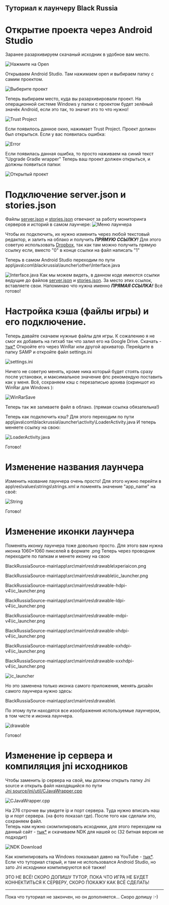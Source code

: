 ## Туториал к лаунчеру Black Russia
# Открытие проекта через Android Studio
Заранее разархивируем скачаный исходник в удобное вам место. 

![Нажмите на Open](https://raw.githubusercontent.com/Parad1st/Black-Russia-Source/main/Documentation/Image/%D0%9E%D1%82%D0%BA%D1%80%D1%8B%D1%82%D1%8C%20%D0%BF%D1%80%D0%BE%D0%B5%D0%BA%D1%82.png)

Открываем Android Studio. Там нажимаем open и выбираем папку с самим проектом.

![Выберите проект](https://raw.githubusercontent.com/Parad1st/Black-Russia-Source/main/Documentation/Image/%D0%92%D1%8B%D0%B1%D0%BE%D1%80%20%D0%BF%D1%80%D0%BE%D0%B5%D0%BA%D1%82%D0%B0.png)

Теперь выбираем место, куда вы разархивировали проект. На операционной системе Windows у папки с проектом будет зелёный значёк Android, если это так, то значит это то что нужно!

![Trust Project](https://raw.githubusercontent.com/Parad1st/Black-Russia-Source/main/Documentation/Image/Trust%20project.png)

Если появилось данное окно, нажимает Trust Project.
Проект должен был открыться. Если у вас появилась ошибка:

![Error](https://raw.githubusercontent.com/Parad1st/Black-Russia-Source/main/Documentation/Image/error%20dradle%20qut.png)

Если появилась данная ошибка, то просто наживаем на синий текст "Upgrade Gradle wrapper"
Теперь ваш проект должен открыться, и должны появиться папки:

![Открытый проект](https://raw.githubusercontent.com/Parad1st/Black-Russia-Source/main/Documentation/Image/%D0%9E%D1%82%D0%BA%D1%80%D1%8B%D1%82%D1%8B%D0%B8%CC%86%20%D0%BF%D1%80%D0%BE%D0%B5%D0%BA%D1%82.png)

# Подключение server.json и stories.json
Файлы [server.json](https://github.com/Parad1st/Black-Russia-Source/blob/main/Json%20files/servers.json) и [stories.json](https://github.com/Parad1st/Black-Russia-Source/blob/main/Json%20files/stories.json) отвечают за работу мониторинга серверов и историй в самом лаунчере:
![Меню лаунчера](https://raw.githubusercontent.com/Parad1st/Black-Russia-Source/main/Documentation/Image/image%20(3).png)

Чтобы их подключить, их нужно изменить через любой текстовый редактор, и залить на облако и получить ***ПРЯМУЮ ССЫЛКУ!***
Для этого советую использовать [Dropbox](https://www.dropbox.com), так как там можно получить прямую ссылку если, вместо "0" в конце ссылки на файл написать "1"

Теперь в самом Android Studio переходим по пути app\java\com\blackrussia\launcher\other\Interface.java

![Interface.java](https://raw.githubusercontent.com/Parad1st/Black-Russia-Source/main/Documentation/Image/Interface%20%D1%84%D0%B0%D0%B8%CC%86%D0%BB.png)
Как мы можем видеть, в данном коде имеются ссылки ведущие до файлов [server.json](https://github.com/Parad1st/Black-Russia-Source/blob/main/Json%20files/servers.json) и [stories.json](https://github.com/Parad1st/Black-Russia-Source/blob/main/Json%20files/stories.json).
За место этих ссылок, вставляете свои. Напоминаю что нужна именно ***ПРЯМАЯ ССЫЛКА!***
Всё готово!

# Настройка кэша (файлы игры) и его подключение.
Теперь давайте скачаем нужные файлы для игры. К сожалению я не смог их добавить на гитхаб так что залил его на Google Drive. Скачать - [тык*](https://drive.google.com/file/d/1_8SRrvfS3Mv2AgY0arntJtsJVONnFlR2/view?usp=sharing)
Откройте его через WinRar или другой архиватор. Перейдите в папку SAMP и откройте файл settings.ini

![settings.ini](https://raw.githubusercontent.com/Parad1st/Black-Russia-Source/main/Documentation/Image/settings.ini.png)

Ничего не советую менять, кроме ника который будет стоять сразу после установки, и максимальное значение фпс рекомендую поставить как у меня.
Всё, сохраняем кэш с перезаписью архива (скриншот из WinRar для Windows ):

![WinRarSave](https://raw.githubusercontent.com/Parad1st/Black-Russia-Source/main/Documentation/Image/Update%20settings.ini.png)

Теперь так же заливаете файл в облако. (прямая ссылка обязательна!)

Теперь как подключить кэш?
Для этого переходим по пути app\java\com\blackrussia\launcher\activity\LoaderActivity.java
И теперь меняете ссылку на свою:

![LoaderActivity.java](https://raw.githubusercontent.com/Parad1st/Black-Russia-Source/main/Documentation/Image/LoaderActivity.png)

Готово!

# Изменение названия лаунчера
Изменить название лаунчера очень просто! Для этого нужно перейти в app\res\values\strings\strings.xml и поменять значение "app_name" на своё:

![String](https://raw.githubusercontent.com/Parad1st/Black-Russia-Source/main/Documentation/Image/String%20app%20name.png)

Готово!

# Изменение иконки лаунчера
Поменять иконку лаунчера тоже довольно просто. Для этого вам нужна иконка 1060*1060 пикселей в формате .png
Теперь через проводник переходите по папкам и менете иконку на свою

BlackRussiaSource-main\app\src\main\res\drawable\xperiaicon.png

BlackRussiaSource-main\app\src\main\res\drawable\ic_launcher.png

BlackRussiaSource-main\app\src\main\res\drawable-hdpi-v4\ic_launcher.png

BlackRussiaSource-main\app\src\main\res\drawable-ldpi-v4\ic_launcher.png

BlackRussiaSource-main\app\src\main\res\drawable-mdpi-v4\ic_launcher.png

BlackRussiaSource-main\app\src\main\res\drawable-xhdpi-v4\ic_launcher.png

BlackRussiaSource-main\app\src\main\res\drawable-xxhdpi-v4\ic_launcher.png

BlackRussiaSource-main\app\src\main\res\drawable-xxxhdpi-v4\ic_launcher.png

![ic_launcher](https://raw.githubusercontent.com/Parad1st/Black-Russia-Source/main/Documentation/Image/ic%20launcher.png)

Но это заменена только иконка самого приложения, менять дизайн самого лаунчера нужно здесь:

BlackRussiaSource-main\app\src\main\res\drawable\

По этому пути находятся все изоображения используемые лаунчером, в том чисте и иконка лаунчера.

![drawable](https://raw.githubusercontent.com/Parad1st/Black-Russia-Source/main/Documentation/Image/drawable.png)

Готово!

# Изменение ip сервера и компиляция jni исходников
Чтобы заменить ip сервера на свой, мы должны открыть папку Jni source и открыть файл находящийся по пути              
[Jni source/jni/util/CJavaWrapper.cpp](https://github.com/Parad1st/Black-Russia-Source/blob/main/Jni%20source/jni/util/CJavaWrapper.cpp)

![CJavaWrapper.cpp](https://raw.githubusercontent.com/Parad1st/Black-Russia-Source/main/Documentation/Image/IPCJavaWrapper.png)

На 276 строчке вы увидете ip и порт сервера. Туда нужно вписать наш ip и порт сервера. (на фото показал где). После того как сделали это, сохраняем файл.       
Теперь нам нужно скомпилировать исходники, для этого переходим на данный сайт - [тык*](https://github.com/android/ndk/wiki/Unsupported-Downloads) и скачиваем NDK для нашей ос (32 битная версия не подходит)

![NDK Download](https://raw.githubusercontent.com/Parad1st/Black-Russia-Source/main/Documentation/Image/NDK%20Download.png)

Как компилировать на Windows показывал давно на YouTube - [тык*](https://www.youtube.com/watch?v=TSPvYpG15C0&t=74s). Если что туториал старый, и там не использовался Android Studio, но зато Jni исходники компилируются всё также!

ЭТО НЕ ВСЁ! СКОРО ДОПИШУ ТУТОР, ПОКА ЧТО ИГРА НЕ БУДЕТ КОННЕКТИТЬСЯ К СЕРВЕРУ, СКОРО ПОКАЖУ КАК ВСЁ СДЕЛАТЬ!
______________________________________
Пока что туториал не закончен, но он дополняется... Скоро допишу :-)
